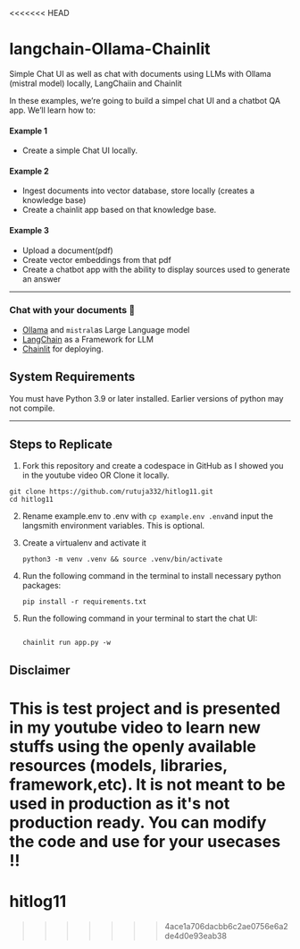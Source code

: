 <<<<<<< HEAD
# langchain-Ollama-Chainlit

Simple Chat UI as well as chat with documents using LLMs with Ollama (mistral model) locally, LangChaiin and Chainlit
  
In these examples, we’re going to build a simpel chat UI and a chatbot QA app. We’ll learn how to:
#### Example 1
- Create a simple Chat UI locally.

#### Example 2
- Ingest documents into vector database, store locally (creates a knowledge base)
- Create a chainlit app based on that knowledge base.

#### Example 3
- Upload a document(pdf)
- Create vector embeddings from that pdf
- Create a chatbot app with the ability to display sources used to generate an answer
---

### Chat with your documents 🚀
- [Ollama](https://ollama.ai/) and `mistral`as Large Language model
- [LangChain](https://python.langchain.com/en/latest/modules/models/llms/integrations/huggingface_hub.html) as a Framework for LLM
- [Chainlit](https://docs.chainlit.io/) for deploying.

## System Requirements

You must have Python 3.9 or later installed. Earlier versions of python may not compile.  

---

## Steps to Replicate 

1. Fork this repository and create a codespace in GitHub as I showed you in the youtube video OR Clone it locally.
```
git clone https://github.com/rutuja332/hitlog11.git
cd hitlog11
```

2. Rename example.env to .env with `cp example.env .env`and input the langsmith environment variables. This is optional.

3. Create a virtualenv and activate it
   ```
   python3 -m venv .venv && source .venv/bin/activate
   ```

4. Run the following command in the terminal to install necessary python packages:
   ```
   pip install -r requirements.txt
   ```

5. Run the following command in your terminal to start the chat UI:
   ```
 
   chainlit run app.py -w
   ```
  

 
  
   
## Disclaimer
This is test project and is presented in my youtube video to learn new stuffs using the openly available resources (models, libraries, framework,etc). It is not meant to be used in production as it's not production ready. You can modify the code and use for your usecases !!
=======
# hitlog11
>>>>>>> 4ace1a706dacbb6c2ae0756e6a2de4d0e93eab38
